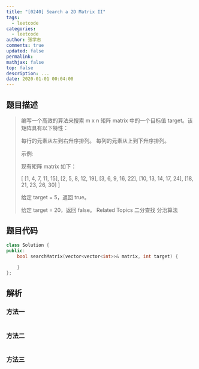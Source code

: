 ```yaml
---
title: "[0240] Search a 2D Matrix II"
tags:
  - leetcode
categories:
  - leetcode
author: 张学志
comments: true
updated: false
permalink:
mathjax: false
top: false
description: ...
date: 2020-01-01 00:04:00
---
```


## 题目描述

> 编写一个高效的算法来搜索 m x n 矩阵 matrix 中的一个目标值 target。该矩阵具有以下特性： 
> 
> 
> 每行的元素从左到右升序排列。 
> 每列的元素从上到下升序排列。 
> 
> 
> 示例: 
> 
> 现有矩阵 matrix 如下： 
> 
> [
> [1,   4,  7, 11, 15],
> [2,   5,  8, 12, 19],
> [3,   6,  9, 16, 22],
> [10, 13, 14, 17, 24],
> [18, 21, 23, 26, 30]
> ]
> 
> 
> 给定 target = 5，返回 true。 
> 
> 给定 target = 20，返回 false。 
> Related Topics 二分查找 分治算法

## 题目代码

```cpp
class Solution {
public:
    bool searchMatrix(vector<vector<int>>& matrix, int target) {
        
    }
};
```

## 解析

### 方法一

```cpp

```

### 方法二

```cpp

```

### 方法三

```cpp

```

